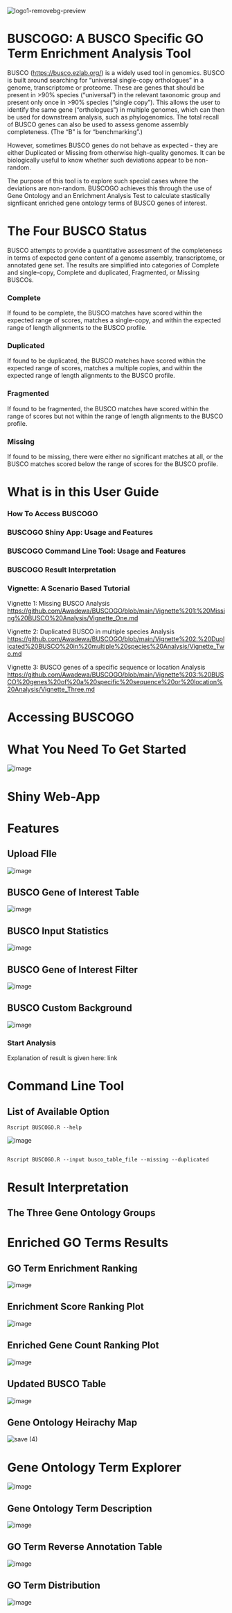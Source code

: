 
![logo1-removebg-preview](https://user-images.githubusercontent.com/52098813/182604827-df4fcc3a-185c-4c8c-9638-6a80a71c05fb.png)

# BUSCOGO: A BUSCO Specific GO Term Enrichment Analysis Tool

BUSCO (https://busco.ezlab.org/) is a widely used tool in genomics. BUSCO is built around searching for “universal single-copy orthologues” in a genome, transcriptome or proteome. These are genes that should be present in >90% species (“universal”) in the relevant taxonomic group and present only once in >90% species (“single copy”). This allows the user to identify the same gene (“orthologues”) in multiple genomes, which can then be used for downstream analysis, such as phylogenomics. The total recall of BUSCO genes can also be used to assess genome assembly completeness. (The “B” is for “benchmarking”.)

However, sometimes BUSCO genes do not behave as expected - they are either Duplicated or Missing from otherwise high-quality genomes. It can be biologically useful to know whether such deviations appear to be non-random.


The purpose of this tool is to explore such special cases where the deviations are non-random. BUSCOGO achieves this through the use of Gene Ontology and an Enrichment Analysis Test to calculate stastically signfiicant enriched gene ontology terms of BUSCO genes of interest. 


# The Four BUSCO Status

BUSCO attempts to provide a quantitative assessment of the completeness in terms of expected gene content of a genome assembly, transcriptome, or annotated gene set. The results are simplified into categories of Complete and single-copy, Complete and duplicated, Fragmented, or Missing BUSCOs.

### Complete

If found to be complete, the BUSCO matches have scored within the expected range of scores, matches a single-copy, and within the expected range of length alignments to the BUSCO profile.

### Duplicated

If found to be duplicated, the BUSCO matches have scored within the expected range of scores, matches a multiple copies, and within the expected range of length alignments to the BUSCO profile.

### Fragmented

If found to be fragmented, the BUSCO matches have scored within the range of scores but not within the range of length alignments to the BUSCO profile.

### Missing

If found to be missing, there were either no significant matches at all, or the BUSCO matches scored below the range of scores for the BUSCO profile.



# What is in this User Guide

### How To Access BUSCOGO

### BUSCOGO Shiny App: Usage and Features

### BUSCOGO Command Line Tool: Usage and Features

### BUSCOGO Result Interpretation

### Vignette: A Scenario Based Tutorial

Vignette 1: Missing BUSCO Analysis
https://github.com/Awadewa/BUSCOGO/blob/main/Vignette%201:%20Missing%20BUSCO%20Analysis/Vignette_One.md

Vignette 2: Duplicated BUSCO in multiple species Analysis
https://github.com/Awadewa/BUSCOGO/blob/main/Vignette%202:%20Duplicated%20BUSCO%20in%20multiple%20species%20Analysis/Vignette_Two.md

Vignette 3: BUSCO genes of a specific sequence or location Analysis
https://github.com/Awadewa/BUSCOGO/blob/main/Vignette%203:%20BUSCO%20genes%20of%20a%20specific%20sequence%20or%20location%20Analysis/Vignette_Three.md

# Accessing BUSCOGO

# What You Need To Get Started
![image](https://user-images.githubusercontent.com/52098813/182605083-6d6e3a5c-eb9f-47a8-8213-310d9dfefefd.png)

# Shiny Web-App
# Features 

## Upload FIle
![image](https://user-images.githubusercontent.com/52098813/182605660-030dba18-3c8f-42ca-9c40-8e90e738b0dc.png)



## BUSCO Gene of Interest Table
![image](https://user-images.githubusercontent.com/52098813/182605422-aa27eb3a-f5a8-47f8-b761-b72f2bec6447.png)



## BUSCO Input Statistics 

![image](https://user-images.githubusercontent.com/52098813/182605459-031c1d47-cb46-40de-8ae1-60627f7336cc.png)

## BUSCO Gene of Interest Filter
![image](https://user-images.githubusercontent.com/52098813/182605521-49aa4b83-9707-4fec-a739-2d14da8d6eaa.png)

## BUSCO Custom Background
![image](https://user-images.githubusercontent.com/52098813/182605783-6df48bae-00a2-499f-ab4c-51bd6739c306.png)


### Start Analysis


Explanation of result is given here: link



# Command Line Tool

## List of Available Option
```
Rscript BUSCOGO.R --help
```
![image](https://user-images.githubusercontent.com/52098813/182609225-998573c9-1f7a-491f-9fa9-d167962bf146.png)

## 
```
Rscript BUSCOGO.R --input busco_table_file --missing --duplicated
```

# Result Interpretation 

## The Three Gene Ontology Groups

# Enriched GO Terms Results

## GO Term Enrichment Ranking
![image](https://user-images.githubusercontent.com/52098813/182606745-b9ae80af-df5d-4b17-bda3-9bb4c97033f6.png)

## Enrichment Score Ranking Plot 
![image](https://user-images.githubusercontent.com/52098813/182606784-1aa77b64-89bd-497c-8875-064fc15f26d2.png)

## Enriched Gene Count Ranking Plot
![image](https://user-images.githubusercontent.com/52098813/182606843-2dfe51c1-20c0-48ac-b6f8-057afcc445c1.png)

## Updated BUSCO Table
![image](https://user-images.githubusercontent.com/52098813/182606923-df09dbc4-21c9-42f7-983d-2af2931b946d.png)

## Gene Ontology Heirachy Map

![save (4)](https://user-images.githubusercontent.com/52098813/182607040-63c625a5-308d-408f-abaf-391ed98aff90.png)

# Gene Ontology Term Explorer
![image](https://user-images.githubusercontent.com/52098813/182607263-504120e5-019c-4c9d-afaa-0ba70a8f88a4.png)

## Gene Ontology Term Description 
![image](https://user-images.githubusercontent.com/52098813/182607514-88f16aaa-620e-4ca3-bef6-914e133c0860.png)

## GO Term Reverse Annotation Table
![image](https://user-images.githubusercontent.com/52098813/182607600-9fc61063-7968-4006-8940-c0e8d9cc115c.png)

## GO Term Distribution
![image](https://user-images.githubusercontent.com/52098813/182607682-e57bdf2d-ca3c-4d82-b46f-4eb9a6e9894b.png)


